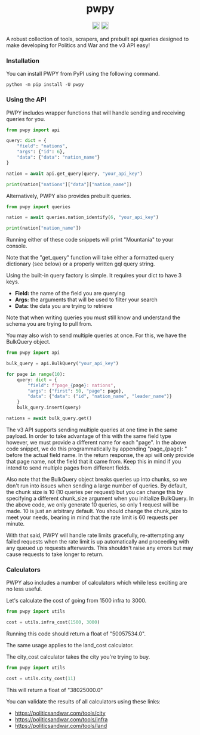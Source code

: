 <div align="center">
    <h1>pwpy</h1>
    <a href="https://pypi.org/project/pwpy"><img height="20" alt="Supported python versions" src="https://img.shields.io/pypi/pyversions/pwpy"></a>
    <a href="https://pypi.org/project/pwpy"><img height="20" alt="PyPI version" src="https://img.shields.io/pypi/v/pwpy"></a>
</div>

A robust collection of tools, scrapers, and prebuilt api queries designed to make developing for Politics and War and the v3 API easy!

### Installation
You can install PWPY from PyPI using the following command.
```commandline
python -m pip install -U pwpy
```

### Using the API
PWPY includes wrapper functions that will handle sending and receiving queries for you.
```python
from pwpy import api

query: dict = {
    "field": "nations",
    "args": {"id": 6},
    "data": {"data": "nation_name"}
}

nation = await api.get_query(query, "your_api_key")

print(nation["nations"]["data"]["nation_name"])
```
Alternatively, PWPY also provides prebuilt queries.
```python
from pwpy import queries

nation = await queries.nation_identify(6, "your_api_key")

print(nation["nation_name"])
```
Running either of these code snippets will print "Mountania" to your console.

Note that the "get_query" function will take either a formatted query dictionary (see below) or a properly written gql query string.

Using the built-in query factory is simple. It requires your dict to have 3 keys.

* **Field:** the name of the field you are querying
* **Args:** the arguments that will be used to filter your search
* **Data:** the data you are trying to retrieve

Note that when writing queries you must still know and understand the schema you are trying to pull from.

You may also wish to send multiple queries at once. For this, we have the BulkQuery object.

```python
from pwpy import api

bulk_query = api.BulkQuery("your_api_key")

for page in range(10):
    query: dict = {
        "field": f"page_{page}: nations",
        "args": {"first": 50, "page": page},
        "data": {"data": ("id", "nation_name", "leader_name")}
    }
    bulk_query.insert(query)

nations = await bulk_query.get()
```
The v3 API supports sending multiple queries at one time in the same payload. In order to take advantage of this with the
same field type however, we must provide a different name for each "page". In the above code snippet, we do this
programmatically by appending "page_{page}: " before the actual field name. In the return response, the api will only
provide that page name, not the field that it came from. Keep this in mind if you intend to send multiple pages from
different fields.

Also note that the BulkQuery object breaks queries up into chunks, so we don't run into issues when sending a large number
of queries. By default, the chunk size is 10 (10 queries per request) but you can change this by specifying a different
chunk_size argument when you initialize BulkQuery. In the above code, we only generate 10 queries, so only 1 request will
be made. 10 is just an arbitrary default. You should change the chunk_size to meet your needs, bearing in mind that the
rate limit is 60 requests per minute.

With that said, PWPY will handle rate limits gracefully, re-attempting any failed requests when the rate limit is up
automatically and proceeding with any queued up requests afterwards. This shouldn't raise any errors but may cause
requests to take longer to return.

### Calculators

PWPY also includes a number of calculators which while less exciting are no less useful.

Let's calculate the cost of going from 1500 infra to 3000.

```python
from pwpy import utils

cost = utils.infra_cost(1500, 3000)
```
Running this code should return a float of "50057534.0".

The same usage applies to the land_cost calculator.

The city_cost calculator takes the city you're trying to buy.

```python
from pwpy import utils

cost = utils.city_cost(11)
```
This will return a float of "38025000.0"

You can validate the results of all calculators using these links:
* https://politicsandwar.com/tools/city
* https://politicsandwar.com/tools/infra
* https://politicsandwar.com/tools/land